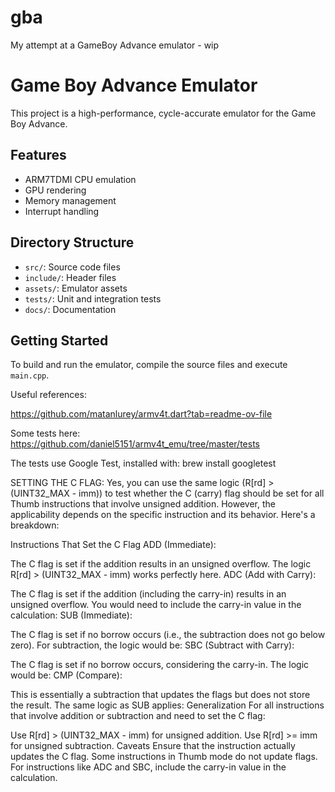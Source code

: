 # gba
My attempt at a GameBoy Advance emulator - wip

# Game Boy Advance Emulator

This project is a high-performance, cycle-accurate emulator for the Game Boy Advance.

## Features
- ARM7TDMI CPU emulation
- GPU rendering
- Memory management
- Interrupt handling

## Directory Structure
- `src/`: Source code files
- `include/`: Header files
- `assets/`: Emulator assets
- `tests/`: Unit and integration tests
- `docs/`: Documentation

## Getting Started
To build and run the emulator, compile the source files and execute `main.cpp`.


Useful references:

https://github.com/matanlurey/armv4t.dart?tab=readme-ov-file


Some tests here:
https://github.com/daniel5151/armv4t_emu/tree/master/tests


The tests use Google Test, installed with:
brew install googletest


SETTING THE C FLAG:
Yes, you can use the same logic (R[rd] > (UINT32_MAX - imm)) to test whether the C (carry) flag should be set for all Thumb instructions that involve unsigned addition. However, the applicability depends on the specific instruction and its behavior. Here's a breakdown:

Instructions That Set the C Flag
ADD (Immediate):

The C flag is set if the addition results in an unsigned overflow.
The logic R[rd] > (UINT32_MAX - imm) works perfectly here.
ADC (Add with Carry):

The C flag is set if the addition (including the carry-in) results in an unsigned overflow.
You would need to include the carry-in value in the calculation:
SUB (Immediate):

The C flag is set if no borrow occurs (i.e., the subtraction does not go below zero).
For subtraction, the logic would be:
SBC (Subtract with Carry):

The C flag is set if no borrow occurs, considering the carry-in.
The logic would be:
CMP (Compare):

This is essentially a subtraction that updates the flags but does not store the result.
The same logic as SUB applies:
Generalization
For all instructions that involve addition or subtraction and need to set the C flag:

Use R[rd] > (UINT32_MAX - imm) for unsigned addition.
Use R[rd] >= imm for unsigned subtraction.
Caveats
Ensure that the instruction actually updates the C flag. Some instructions in Thumb mode do not update flags.
For instructions like ADC and SBC, include the carry-in value in the calculation.


